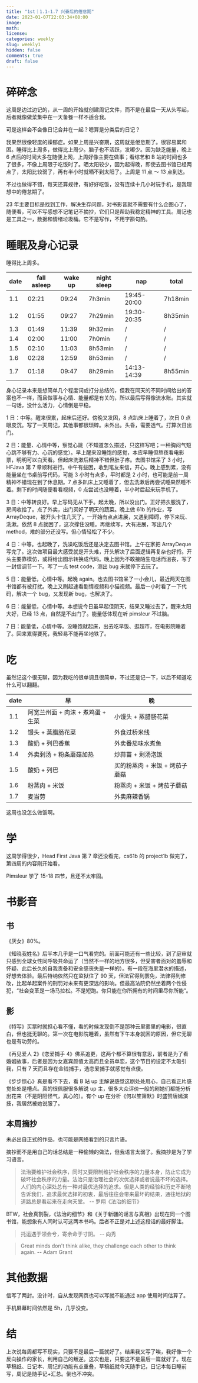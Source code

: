 ```yaml
---
title: "1st｜1.1-1.7 兴奋后的倦怠期"
date: 2023-01-07T22:03:34+08:00
image:
math:
license:
categories: weekly
slug: weekly1
hidden: false
comments: true
draft: false
---
```


# 碎碎念

这周是边过边记的，从一周的开始就创建周记文件，而不是在最后一天从头写起，后者就像做菜集中在一天备餐一样不适合我。

可是这样会不会像日记合并在一起？嗯算是分类后的日记？

我果然很像轻度的躁郁症。如果上周是兴奋期，这周就是倦怠期了。很容易累和困。睡得比上周多，做得比上周少。脑子也不活跃，发嘟少。因为缺乏能量，晚上 6 点后的时间大多在随便上网，上周好像主要在做事；看综艺和 B 站的时间也多了很多，不像上周限于吃饭时了。晒太阳较少，因为起得晚，即使去图书馆已经两点了，太阳比较弱了，再有半小时就晒不到太阳了。上周是 11 点 ～ 13 点到达。

不过也做得不错，每天还算规律，有好好吃饭，没有连续十几小时玩手机，是我理想中的倦怠期了。

23 年主要目标是找到工作，解决生存问题，对书影音就不需要有什么企图心了，随便看，可以不写感想不记笔记不摘抄，它们只是帮助我稳定精神的工具。周记也是工具之一，数据和情绪垃圾桶。它不是写作，不用字斟句酌。

# 睡眠及身心记录

睡得比上周多。

| date | fall asleep | wake up | night sleep | nap         | total   |
| ---- | ----------- | ------- | ----------- | ----------- | ------- |
| 1.1  | 02:21       | 09:24   | 7h3min      | 19:45-20:00 | 7h18min |
| 1.2  | 01:55       | 09:27   | 7h29min     | 19:30-20:35 | 8h35min |
| 1.3  | 01:49       | 11:39   | 9h32min     | /           | /       |
| 1.4  | 02:00       | 11:00   | 7h0min      | /           | /       |
| 1.5  | 02:10       | 11:03   | 8h53min     | /           | /       |
| 1.6  | 02:28       | 12:59   | 8h53min     | /           | /       |
| 1.7  | 01:18       | 09:47   | 8h29min     | 14:13-14:39 | 8h55min |

身心记录本来是想简单几个程度词或打分总结的，但我在同天的不同时间给出的答案也不一样，而且做事与心情、能量都是有关的，所以最后写得像流水账。其实就一句话，没什么活力，心情倒是平稳。

1 日：中等。醒来很累，起床后还好。傍晚又发困，8 点趴床上睡着了，次日 0 点眼皮沉。写了一天周记，其他事都很琐碎。未外出。头昏，需要透气。打算次日出门。

2 日：能量、心情中等，察觉心跳（不知道怎么描述，只这样写吧；一种胸闷气短心跳不够有力、心沉的感觉）。早上醒来没睡饱的感觉，本应早睡但熬夜看电影票，明明可以白天看。但起床洗漱后精神不错但肚子疼。去图书馆呆了 3 小时，HFJava 第 7 章顺利进行。中午有些困，收到笔友来信，开心。晚上感到累，没有能量坐在书桌前写代码，可能 3 小时有点多，平时都是 2 小时，也可能是前一周精神不错现在到了休息期。7 点多趴床上又睡着了，但去洗漱后再尝试睡果然睡不着。剩下的时间随便看看视频，0 点尝试也没睡着，半小时后起来玩手机了。

3 日：中等转良好。早上写码无从下手。起太晚，所以没出门。正好把衣服洗了，房间收拾了。点了外卖，出门买好了明天的蔬菜。晚上做 61b 的作业，写 ArrayDeque，被开头卡住几天了。一开始有点点进展，又遇到障碍，停下来玩、洗漱。依然 8 点就困了，这次撑住没睡。再继续写，大有进展，写出几个 method，难的部分还没写。但心情轻松了不少。

4 日：中等。也起晚了，洗澡吃饭后还是决定去图书馆。上午在家把 ArrayDeque 写完了。这次做项目最大感受就是开头难，开头解决了后面逻辑再复杂也好捋。开头主要靠模仿，或将给出图示转换成代码。晚上因为不敢接陌生电话而沮丧，写了一封信调节一下。写了一点 test code，测出 bug 来就停下去玩了。

5 日：能量低，心情中等。起晚 again。也去图书馆呆了一小会儿，最近两天在图书馆都有被打扰。晚上又刷起速看剧情视频和小猫视频。最后一小时看了一下代码，解决一个 bug，又发现新 bug，也解决了。

6 日：能量低，心情中等。本想说今日虽早起但阴天，结果又睡过去了，醒来太阳大好，已经 13 点，自然是不出门了。能量低体现在听 pimsleur 不过脑。

7 日：能量低，心情中等。没睡饱就起床，出去吃早饭、逛超市，在电影院睡着了。回来累得要死，我轻易不能再坐地铁了。

# 吃

虽然记这个很无聊，因为我吃的很单调且很简单，不过还是记一下，以后不知道吃什么可以翻翻。

| date | 早                                | 晚                             |
| ---- | --------------------------------- | ------------------------------ |
| 1.1  | 阿宽兰州面 + 肉沫 + 煮鸡蛋 + 生菜 | 小馒头 + 蒸腊肠花菜            |
| 1.2  | 馒头 + 蒸腊肠花菜                 | 外食过桥米线                   |
| 1.3  | 酸奶 + 列巴香蕉                   | 外卖番茄味水煮鱼               |
| 1.4  | 外卖剩汤 + 粉条蘑菇加热           | 炒蒜苗 + 剩汤泡饭              |
| 1.5  | 酸奶 + 列巴                       | 买的粉蒸肉 + 米饭 + 烤茄子蘑菇 |
| 1.6  | 粉蒸肉 + 米饭                     | 粉蒸肉 + 米饭 + 烤茄子蘑菇     |
| 1.7  | 麦当劳                            | 外卖麻辣香锅                   |

这周也没怎么做饭啊。

# 学

这周学得很少，Head First Java 第 7 章还没看完，cs61b 的 project1b 做完了，第四周的内容刚开始看。

Pimsleur 学了 15-18 四节，且还不太牢固。

# 书影音

## 书

《厌女》80%。

《知晓我姓名》后半本几乎是一口气看完的。前面可能还有一些比较，到了庭审就只感到全球女性同呼吸共命运了（当然不一样的地方很多，但受害者面对的羞辱和怀疑、此后长久的自我责备和安全感丧失是一样的）。有一段在海里潜水的描述，好想去体验。最后特纳依然只在监狱住了 90 天，但法官得到罢免，法律得到修改，比起单起案件的刑罚对未来有更深远的影响。但最高法院仍然坐着两个性侵犯，“社会变革是一场马拉松。不是短跑。你只能在你所拥有的时间里尽你所能”。

## 影

《特写》买票时就担心看不懂，看的时候发现倒不是那种云里雾里的电影，很直白，但也挺无聊的。第一次在电影院睡着，虽然有下午本身就困的原因，但它无聊也是有功劳的。

《再见爱人 2》《恋爱捕手 4》佛系追更，这两个都不算很有意思，前者是为了看婚姻故事，后者是因为女嘉宾颜值太高而且全员单恋，这个节目的设定不太吸引我，只有 7 天而且存在金钱捕手，选恋爱捕手就感觉有点傻。

《步步惊心》真是看不下去，看 B 站 up 主解说感觉这剧处处用心，自己看正片感觉处处是槽点。真的很佩服很多解说 up 主，很多大众评价一般的剧她们都能分析出花来（不是阴阳怪气，真心的）。有个 up 在分析《何以笙箫默》时盛赞唐嫣演技，我居然被她说服了。

## 本周摘抄

未必出自正式的作品，也可能是网络看到的只言片语。

摘抄而不是用自己的话总结是一种偷懒的做法，但我语言太弱了。我摘抄是为了学习语言。

> 法治要维护社会秩序，同时又要限制维护社会秩序的力量本身，防止它成为破坏社会秩序的力量。法治只是治理社会的次优选择或者说最不坏的选择。人们的内心深处总有一种对最优选择的追求。但是人类的经验和历史不断地告诉我们，追求最优选择的初衷，最后往往会带来最坏的结果，通往地狱的道路总是看起来在走向天堂。 -- 罗翔《法治的细节》

BTW，社会真割裂，《法治的细节》和《关于新疆的谣言与真相》出现在同一个图书馆，能想象有人同时认可这两本书吗。后者不正是对上述这段话的最好脚注。

> 托运遇于领会兮，寄余命于寸阴。 -- 向秀

> Great minds don't think alike, they challenge each other to think again. -- Adam Grant

# 其他数据

信写了两封。没计时，自从发现网页也可以写就不能通过 app 使用时间估算了。

手机屏幕时间依然是 5h，几乎没变。

# 结

上次说每周都写不现实，只要不是最后一篇就好了。结果我又写了唉，我好像一个反向操作的家长，利用自己的叛逆。这次也是，只要这不是最后一篇就好了。现在草稿纸、日记本、周记的功能有点重叠，草稿纸就今天随手记，日记本每日睡前写，周记是随手记+汇总。倒也不冲突。
